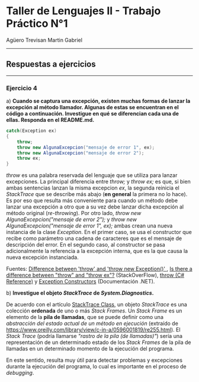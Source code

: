 # Taller de Lenguajes II - Trabajo Práctico N°1

Agüero Trevisan Martin Gabriel

---

## Respuestas a ejercicios 
---
### Ejercicio 4

a) **Cuando se captura una excepción, existen muchas formas de lanzar la excepción al
método llamador. Algunas de estas se encuentran en el código a continuación. Investigue
en qué se diferencian cada una de ellas. Responda en el README.md.**

```C#
catch(Exception ex)
{
    throw;
    throw new AlgunaExcepcion("mensaje de error 1", ex);
    throw new AlgunaExcepcion("mensaje de error 2");
    throw ex;
}
```

_throw_  es una palabra reservada del lenguaje que se utiliza para lanzar excepciones. La principal diferencia entre _throw;_ y _throw ex;_ es que, si bien ambas sentencias lanzan la misma excepcion _ex_, la segunda reinicia el _StackTrace_ que se describe más abajo (**en general** la primera no lo hace). Es por eso que resulta más conveniente para cuando un método debe lanzar una excepción a otro que a su vez debe lanzar dicha excepción al método original (_re-throwing_). Por otro lado, _throw new AlgunaExcepcion("mensaje de error 2");_ y _throw new AlgunaExcepcion("mensaje de error 1", ex);_  ambas crean una nueva instancia de la clase _Exception_. En el primer caso, se usa el constructor que recibe como parámetro una cadena de caracteres que es el mensaje de descripción del error. En el segundo caso, al constructor se pasa adicionalmente la referencia a la excepción interna, que es la que causa la nueva excepción instanciada.

Fuentes: [Difference between \'throw\' and \'throw new Exception()\'
](https://stackoverflow.com/questions/2999298/difference-between-throw-and-throw-new-exception), [Is there a difference between "throw" and "throw ex"?](https://stackoverflow.com/questions/730250/is-there-a-difference-between-throw-and-throw-ex) (StackOverFlow), [throw (C# Reference)](https://docs.microsoft.com/en-us/dotnet/csharp/language-reference/keywords/throw) y [Exception Constructors](https://docs.microsoft.com/en-us/dotnet/api/system.exception.-ctor?view=net-6.0) (Documentación .NET).

b) **Investigue el objeto _StackTrace_ de _System.Diagnostics_.**

De acuerdo con el artículo [StackTrace Class](https://docs.microsoft.com/en-us/dotnet/api/system.diagnostics.stacktrace?view=net-6.0), un objeto _StackTrace_ es una colección **ordenada** de uno o más _Stack Frames_. Un _Stack Frame_ es un elemento de la **pila de llamadas**, que se puede definir como una _abstracción del estado actual de un método en ejecución_ (extraído de <https://www.oreilly.com/library/view/c-in-a/0596001819/re255.html>). El _Stack Trace_  (podría llamarse _"rastro de la pila (de llamadas)"_) sería una representación de un determinado estado de los _Stack Frames_ de la pila de llamadas en un determinado momento de la ejecución del programa. 

En este sentido, resulta muy útil para detectar problemas y excepciones durante la ejecución del programa, lo cual es importante en el proceso de _debugging_.
